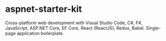# aspnet-starter-kit
Cross-platform web development with Visual Studio Code, C#, F#, JavaScript, ASP.NET Core, EF Core, React (ReactJS), Redux, Babel. Single-page application boilerplate.
